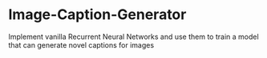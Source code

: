 # Image-Caption-Generator
Implement vanilla Recurrent Neural Networks and use them to train a model that can generate novel captions for images
